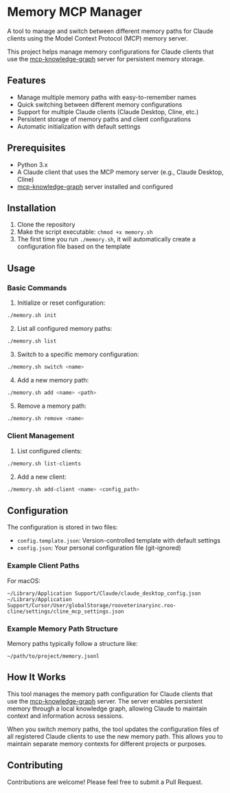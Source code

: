 # Memory MCP Manager

A tool to manage and switch between different memory paths for Claude clients using the Model Context Protocol (MCP) memory server.

This project helps manage memory configurations for Claude clients that use the [mcp-knowledge-graph](https://github.com/shaneholloman/mcp-knowledge-graph) server for persistent memory storage.

## Features

- Manage multiple memory paths with easy-to-remember names
- Quick switching between different memory configurations
- Support for multiple Claude clients (Claude Desktop, Cline, etc.)
- Persistent storage of memory paths and client configurations
- Automatic initialization with default settings

## Prerequisites

- Python 3.x
- A Claude client that uses the MCP memory server (e.g., Claude Desktop, Cline)
- [mcp-knowledge-graph](https://github.com/shaneholloman/mcp-knowledge-graph) server installed and configured

## Installation

1. Clone the repository
2. Make the script executable: `chmod +x memory.sh`
3. The first time you run `./memory.sh`, it will automatically create a configuration file based on the template

## Usage

### Basic Commands

1. Initialize or reset configuration:

```bash
./memory.sh init
```

2. List all configured memory paths:

```bash
./memory.sh list
```

3. Switch to a specific memory configuration:

```bash
./memory.sh switch <name>
```

4. Add a new memory path:

```bash
./memory.sh add <name> <path>
```

5. Remove a memory path:

```bash
./memory.sh remove <name>
```

### Client Management

1. List configured clients:

```bash
./memory.sh list-clients
```

2. Add a new client:

```bash
./memory.sh add-client <name> <config_path>
```

## Configuration

The configuration is stored in two files:

- `config.template.json`: Version-controlled template with default settings
- `config.json`: Your personal configuration file (git-ignored)

### Example Client Paths

For macOS:

```
~/Library/Application Support/Claude/claude_desktop_config.json
~/Library/Application Support/Cursor/User/globalStorage/rooveterinaryinc.roo-cline/settings/cline_mcp_settings.json
```

### Example Memory Path Structure

Memory paths typically follow a structure like:

```
~/path/to/project/memory.jsonl
```

## How It Works

This tool manages the memory path configuration for Claude clients that use the [mcp-knowledge-graph](https://github.com/shaneholloman/mcp-knowledge-graph) server. The server enables persistent memory through a local knowledge graph, allowing Claude to maintain context and information across sessions.

When you switch memory paths, the tool updates the configuration files of all registered Claude clients to use the new memory path. This allows you to maintain separate memory contexts for different projects or purposes.

## Contributing

Contributions are welcome! Please feel free to submit a Pull Request.
